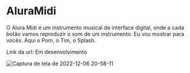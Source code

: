 # AluraMidi
O Alura Midi é um instrumento musical de interface digital, onde a cada botão vamos reproduzir o som de um instrumento. 
Eu vou mostrar para vocês. Aqui o Pom, o Tim, o Splash.

Link da url: Em desenvolvimento

![Captura de tela de 2022-12-06 20-58-11](https://user-images.githubusercontent.com/81722875/206055971-b507111c-208c-4633-b405-847aa738ac46.png)

